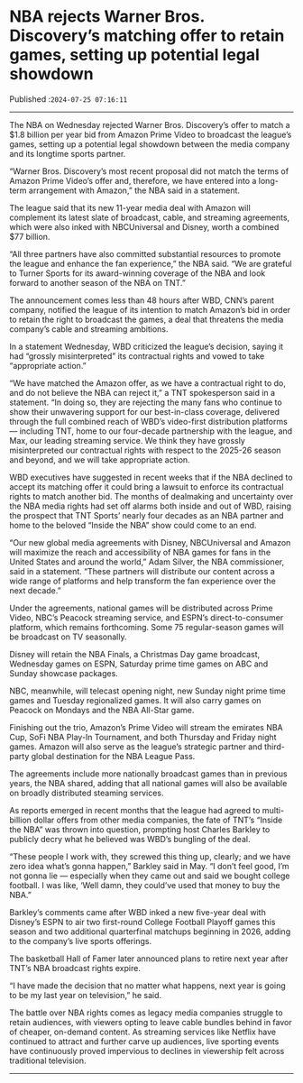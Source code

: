 # NBA rejects Warner Bros. Discovery’s matching offer to retain games, setting up potential legal showdown

Published :`2024-07-25 07:16:11`

---

The NBA on Wednesday rejected Warner Bros. Discovery’s offer to match a $1.8 billion per year bid from Amazon Prime Video to broadcast the league’s games, setting up a potential legal showdown between the media company and its longtime sports partner.

“Warner Bros. Discovery’s most recent proposal did not match the terms of Amazon Prime Video’s offer and, therefore, we have entered into a long-term arrangement with Amazon,” the NBA said in a statement.

The league said that its new 11-year media deal with Amazon will complement its latest slate of broadcast, cable, and streaming agreements, which were also inked with NBCUniversal and Disney, worth a combined $77 billion.

“All three partners have also committed substantial resources to promote the league and enhance the fan experience,” the NBA said. “We are grateful to Turner Sports for its award-winning coverage of the NBA and look forward to another season of the NBA on TNT.”

The announcement comes less than 48 hours after WBD, CNN’s parent company, notified the league of its intention to match Amazon’s bid in order to retain the right to broadcast the games, a deal that threatens the media company’s cable and streaming ambitions.

In a statement Wednesday, WBD criticized the league’s decision, saying it had “grossly misinterpreted” its contractual rights and vowed to take “appropriate action.”

“We have matched the Amazon offer, as we have a contractual right to do, and do not believe the NBA can reject it,” a TNT spokesperson said in a statement. “In doing so, they are rejecting the many fans who continue to show their unwavering support for our best-in-class coverage, delivered through the full combined reach of WBD’s video-first distribution platforms — including TNT, home to our four-decade partnership with the league, and Max, our leading streaming service. We think they have grossly misinterpreted our contractual rights with respect to the 2025-26 season and beyond, and we will take appropriate action.

WBD executives have suggested in recent weeks that if the NBA declined to accept its matching offer it could bring a lawsuit to enforce its contractual rights to match another bid. The months of dealmaking and uncertainty over the NBA media rights had set off alarms both inside and out of WBD, raising the prospect that TNT Sports’ nearly four decades as an NBA partner and home to the beloved “Inside the NBA” show could come to an end.

“Our new global media agreements with Disney, NBCUniversal and Amazon will maximize the reach and accessibility of NBA games for fans in the United States and around the world,” Adam Silver, the NBA commissioner, said in a statement. “These partners will distribute our content across a wide range of platforms and help transform the fan experience over the next decade.”

Under the agreements, national games will be distributed across Prime Video, NBC’s Peacock streaming service, and ESPN’s direct-to-consumer platform, which remains forthcoming. Some 75 regular-season games will be broadcast on TV seasonally.

Disney will retain the NBA Finals, a Christmas Day game broadcast, Wednesday games on ESPN, Saturday prime time games on ABC and Sunday showcase packages.

NBC, meanwhile, will telecast opening night, new Sunday night prime time games and Tuesday regionalized games. It will also carry games on Peacock on Mondays and the NBA All-Star game.

Finishing out the trio, Amazon’s Prime Video will stream the emirates NBA Cup, SoFi NBA Play-In Tournament, and both Thursday and Friday night games. Amazon will also serve as the league’s strategic partner and third-party global destination for the NBA League Pass.

The agreements include more nationally broadcast games than in previous years, the NBA shared, adding that all national games will also be available on broadly distributed steaming services.

As reports emerged in recent months that the league had agreed to multi-billion dollar offers from other media companies, the fate of TNT’s “Inside the NBA” was thrown into question, prompting host Charles Barkley to publicly decry what he believed was WBD’s bungling of the deal.

“These people I work with, they screwed this thing up, clearly; and we have zero idea what’s gonna happen,” Barkley said in May. “I don’t feel good, I’m not gonna lie — especially when they came out and said we bought college football. I was like, ‘Well damn, they could’ve used that money to buy the NBA.”

Barkley’s comments came after WBD inked a new five-year deal with Disney’s ESPN to air two first-round College Football Playoff games this season and two additional quarterfinal matchups beginning in 2026, adding to the company’s live sports offerings.

The basketball Hall of Famer later announced plans to retire next year after TNT’s NBA broadcast rights expire.

“I have made the decision that no matter what happens, next year is going to be my last year on television,” he said.

The battle over NBA rights comes as legacy media companies struggle to retain audiences, with viewers opting to leave cable bundles behind in favor of cheaper, on-demand content. As streaming services like Netflix have continued to attract and further carve up audiences, live sporting events have continuously proved impervious to declines in viewership felt across traditional television.

---

